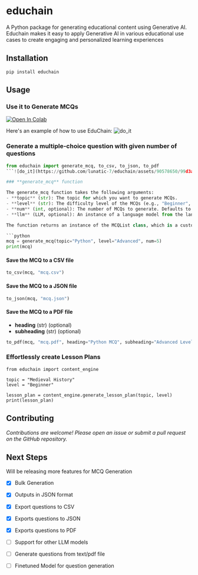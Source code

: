 # educhain

A Python package for generating educational content using Generative AI. Educhain makes it easy to apply Generative AI in various educational use cases to create engaging and personalized learning experiences 

## Installation

```shell
pip install educhain
```

## Usage


### Use it to Generate MCQs

[![Open In Colab](https://colab.research.google.com/assets/colab-badge.svg)](https://colab.research.google.com/drive/1bseC2F00l42JPVN2-35fwMupeTnyYGME?usp=sharing)

Here's an example of how to use EduChain:
![do_it](https://github.com/lunatic-7/educhain/assets/90578650/611c5c24-47b6-413f-92e9-ab97e41c0f4d)

### Generate a multiple-choice question with given number of questions


```python
from educhain import generate_mcq, to_csv, to_json, to_pdf
```![do_it](https://github.com/lunatic-7/educhain/assets/90578650/99d3aa0d-c7cc-4b42-880d-fa7996544e98)

### **generate_mcq** function

The generate_mcq function takes the following arguments:
- **topic** (str): The topic for which you want to generate MCQs.
- **level** (str): The difficulty level of the MCQs (e.g., "Beginner", "Intermediate", "Advanced").
- **num** (int, optional): The number of MCQs to generate. Defaults to 1.
- **llm** (LLM, optional): An instance of a language model from the langchain library. If not provided, the function will use the ChatOpenAI model with the "gpt-3.5-turbo-0125" version.

The function returns an instance of the MCQList class, which is a custom class defined in the library. It contains a list of Question objects, each representing a single MCQ.

```python
mcq = generate_mcq(topic="Python", level="Advanced", num=5)
print(mcq)
```

#### Save the MCQ to a CSV file

```python
to_csv(mcq, "mcq.csv")
```


#### Save the MCQ to a JSON file
```python
to_json(mcq, "mcq.json")
```


#### Save the MCQ to a PDF file

- **heading** (str) (optional)
- **subheading** (str) (optional)

```python
to_pdf(mcq, "mcq.pdf", heading="Python MCQ", subheading="Advanced Level - (10 Questions)")
```


### Effortlessly create Lesson Plans

```shell
from educhain import content_engine

topic = "Medieval History"
level = "Beginner"

lesson_plan = content_engine.generate_lesson_plan(topic, level)
print(lesson_plan)
```

## Contributing

*Contributions are welcome! Please open an issue or submit a pull request on the GitHub repository.*

## Next Steps

Will be releasing more features for MCQ Generation
- [x] Bulk Generation
- [x] Outputs in JSON format
- [x] Export questions to CSV
- [x] Exports questions to JSON
- [x] Exports questions to PDF
- [ ] Support for other LLM models
- [ ] Generate questions from text/pdf file
- [ ] Finetuned Model for question generation



